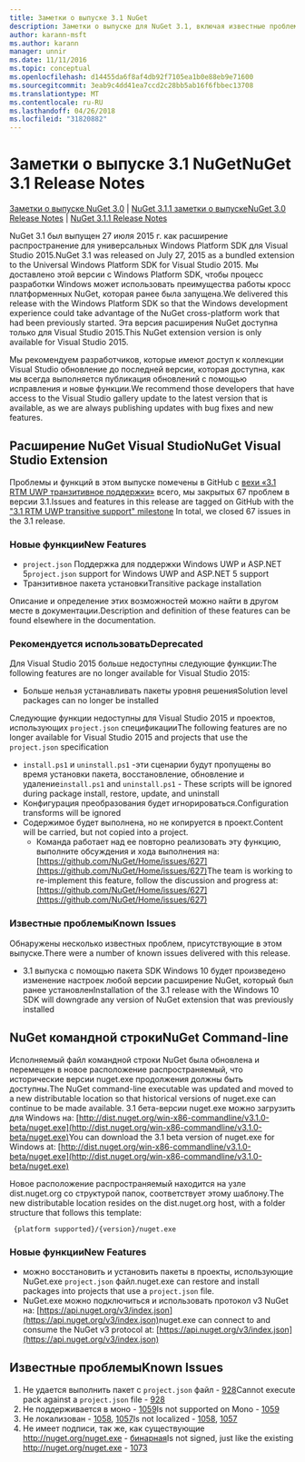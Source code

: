 ```yaml
---
title: Заметки о выпуске 3.1 NuGet
description: Заметки о выпуске для NuGet 3.1, включая известные проблемы, исправленные ошибки, добавленные функции и DCR.
author: karann-msft
ms.author: karann
manager: unnir
ms.date: 11/11/2016
ms.topic: conceptual
ms.openlocfilehash: d14455da6f8af4db92f7105ea1b0e88eb9e71600
ms.sourcegitcommit: 3eab9c4dd41ea7ccd2c28bb5ab16f6fbbec13708
ms.translationtype: MT
ms.contentlocale: ru-RU
ms.lasthandoff: 04/26/2018
ms.locfileid: "31820882"
---
```

# <a name="nuget-31-release-notes"></a><span data-ttu-id="e59c3-103">Заметки о выпуске 3.1 NuGet</span><span class="sxs-lookup"><span data-stu-id="e59c3-103">NuGet 3.1 Release Notes</span></span>

<span data-ttu-id="e59c3-104">[Заметки о выпуске NuGet 3.0](../release-notes/nuget-3.0.0.md) | [NuGet 3.1.1 заметки о выпуске](../release-notes/nuget-3.1.1.md)</span><span class="sxs-lookup"><span data-stu-id="e59c3-104">[NuGet 3.0 Release Notes](../release-notes/nuget-3.0.0.md) | [NuGet 3.1.1 Release Notes](../release-notes/nuget-3.1.1.md)</span></span>

<span data-ttu-id="e59c3-105">NuGet 3.1 был выпущен 27 июля 2015 г. как расширение распространение для универсальных Windows Platform SDK для Visual Studio 2015.</span><span class="sxs-lookup"><span data-stu-id="e59c3-105">NuGet 3.1 was released on July 27, 2015 as a bundled extension to the Universal Windows Platform SDK for Visual Studio 2015.</span></span> <span data-ttu-id="e59c3-106">Мы доставлено этой версии с Windows Platform SDK, чтобы процесс разработки Windows может использовать преимущества работы кросс платформенных NuGet, которая ранее была запущена.</span><span class="sxs-lookup"><span data-stu-id="e59c3-106">We delivered this release with the Windows Platform SDK so that the Windows development experience could take advantage of the NuGet cross-platform work that had been previously started.</span></span> <span data-ttu-id="e59c3-107">Эта версия расширения NuGet доступна только для Visual Studio 2015.</span><span class="sxs-lookup"><span data-stu-id="e59c3-107">This NuGet extension version is only available for Visual Studio 2015.</span></span>

<span data-ttu-id="e59c3-108">Мы рекомендуем разработчиков, которые имеют доступ к коллекции Visual Studio обновление до последней версии, которая доступна, как мы всегда выполняется публикация обновлений с помощью исправления и новые функции.</span><span class="sxs-lookup"><span data-stu-id="e59c3-108">We recommend those developers that have access to the Visual Studio gallery update to the latest version that is available, as we are always publishing updates with bug fixes and new features.</span></span>

## <a name="nuget-visual-studio-extension"></a><span data-ttu-id="e59c3-109">Расширение NuGet Visual Studio</span><span class="sxs-lookup"><span data-stu-id="e59c3-109">NuGet Visual Studio Extension</span></span>

<span data-ttu-id="e59c3-110">Проблемы и функций в этом выпуске помечены в GitHub с [вехи «3.1 RTM UWP транзитивное поддержки»](https://github.com/NuGet/Home/issues?utf8=%E2%9C%93&q=is%3Aclosed+milestone%3A%223.1+RTM+UWP+transitive+support%22+) всего, мы закрытых 67 проблем в версии 3.1.</span><span class="sxs-lookup"><span data-stu-id="e59c3-110">Issues and features in this release are tagged on GitHub with the ["3.1 RTM UWP transitive support" milestone](https://github.com/NuGet/Home/issues?utf8=%E2%9C%93&q=is%3Aclosed+milestone%3A%223.1+RTM+UWP+transitive+support%22+)  In total, we closed 67 issues in the 3.1 release.</span></span>

### <a name="new-features"></a><span data-ttu-id="e59c3-111">Новые функции</span><span class="sxs-lookup"><span data-stu-id="e59c3-111">New Features</span></span>

* <span data-ttu-id="e59c3-112">`project.json` Поддержка для поддержки Windows UWP и ASP.NET 5</span><span class="sxs-lookup"><span data-stu-id="e59c3-112">`project.json` support for Windows UWP and ASP.NET 5 support</span></span>
* <span data-ttu-id="e59c3-113">Транзитивное пакета установки</span><span class="sxs-lookup"><span data-stu-id="e59c3-113">Transitive package installation</span></span>

<span data-ttu-id="e59c3-114">Описание и определение этих возможностей можно найти в другом месте в документации.</span><span class="sxs-lookup"><span data-stu-id="e59c3-114">Description and definition of these features can be found elsewhere in the documentation.</span></span>

### <a name="deprecated"></a><span data-ttu-id="e59c3-115">Рекомендуется использовать</span><span class="sxs-lookup"><span data-stu-id="e59c3-115">Deprecated</span></span>

<span data-ttu-id="e59c3-116">Для Visual Studio 2015 больше недоступны следующие функции:</span><span class="sxs-lookup"><span data-stu-id="e59c3-116">The following features are no longer available for Visual Studio 2015:</span></span>

* <span data-ttu-id="e59c3-117">Больше нельзя устанавливать пакеты уровня решения</span><span class="sxs-lookup"><span data-stu-id="e59c3-117">Solution level packages can no longer be installed</span></span>

<span data-ttu-id="e59c3-118">Следующие функции недоступны для Visual Studio 2015 и проектов, использующих `project.json` спецификации</span><span class="sxs-lookup"><span data-stu-id="e59c3-118">The following features are no longer available for Visual Studio 2015 and projects that use the `project.json` specification</span></span>

* <span data-ttu-id="e59c3-119">`install.ps1` и `uninstall.ps1` -эти сценарии будут пропущены во время установки пакета, восстановление, обновление и удаление</span><span class="sxs-lookup"><span data-stu-id="e59c3-119">`install.ps1` and `uninstall.ps1` - These scripts will be ignored during package install, restore, update, and uninstall</span></span>
* <span data-ttu-id="e59c3-120">Конфигурация преобразования будет игнорироваться.</span><span class="sxs-lookup"><span data-stu-id="e59c3-120">Configuration transforms will be ignored</span></span>
* <span data-ttu-id="e59c3-121">Содержимое будет выполнена, но не копируется в проект.</span><span class="sxs-lookup"><span data-stu-id="e59c3-121">Content will be carried, but not copied into a project.</span></span>
    * <span data-ttu-id="e59c3-122">Команда работает над ее повторно реализовать эту функцию, выполните обсуждения и хода выполнения на: [https://github.com/NuGet/Home/issues/627](https://github.com/NuGet/Home/issues/627)</span><span class="sxs-lookup"><span data-stu-id="e59c3-122">The team is working to re-implement this feature, follow the discussion and progress at: [https://github.com/NuGet/Home/issues/627](https://github.com/NuGet/Home/issues/627)</span></span>


### <a name="known-issues"></a><span data-ttu-id="e59c3-123">Известные проблемы</span><span class="sxs-lookup"><span data-stu-id="e59c3-123">Known Issues</span></span>

<span data-ttu-id="e59c3-124">Обнаружены несколько известных проблем, присутствующие в этом выпуске.</span><span class="sxs-lookup"><span data-stu-id="e59c3-124">There were a number of known issues delivered with this release.</span></span>

* <span data-ttu-id="e59c3-125">3.1 выпуска с помощью пакета SDK Windows 10 будет произведено изменение настроек любой версии расширение NuGet, который был ранее установлен</span><span class="sxs-lookup"><span data-stu-id="e59c3-125">Installation of the 3.1 release with the Windows 10 SDK will downgrade any version of NuGet extension that was previously installed</span></span>

## <a name="nuget-command-line"></a><span data-ttu-id="e59c3-126">NuGet командной строки</span><span class="sxs-lookup"><span data-stu-id="e59c3-126">NuGet Command-line</span></span>

<span data-ttu-id="e59c3-127">Исполняемый файл командной строки NuGet была обновлена и перемещен в новое расположение распространяемый, что исторические версии nuget.exe продолжения должны быть доступны.</span><span class="sxs-lookup"><span data-stu-id="e59c3-127">The NuGet command-line executable was updated and moved to a new distributable location so that historical versions of nuget.exe can continue to be made available.</span></span>  <span data-ttu-id="e59c3-128">3.1 бета-версии nuget.exe можно загрузить для Windows на: [http://dist.nuget.org/win-x86-commandline/v3.1.0-beta/nuget.exe](http://dist.nuget.org/win-x86-commandline/v3.1.0-beta/nuget.exe)</span><span class="sxs-lookup"><span data-stu-id="e59c3-128">You can download the 3.1 beta version of nuget.exe for Windows at: [http://dist.nuget.org/win-x86-commandline/v3.1.0-beta/nuget.exe](http://dist.nuget.org/win-x86-commandline/v3.1.0-beta/nuget.exe)</span></span>

<span data-ttu-id="e59c3-129">Новое расположение распространяемый находится на узле dist.nuget.org со структурой папок, соответствует этому шаблону.</span><span class="sxs-lookup"><span data-stu-id="e59c3-129">The new distributable location resides on the dist.nuget.org host, with a folder structure that follows this template:</span></span>

     {platform supported}/{version}/nuget.exe

### <a name="new-features"></a><span data-ttu-id="e59c3-130">Новые функции</span><span class="sxs-lookup"><span data-stu-id="e59c3-130">New Features</span></span>

* <span data-ttu-id="e59c3-131">можно восстановить и установить пакеты в проекты, использующие NuGet.exe `project.json` файл.</span><span class="sxs-lookup"><span data-stu-id="e59c3-131">nuget.exe can restore and install packages into projects that use a `project.json` file.</span></span>
* <span data-ttu-id="e59c3-132">NuGet.exe можно подключиться и использовать протокол v3 NuGet на: [https://api.nuget.org/v3/index.json](https://api.nuget.org/v3/index.json)</span><span class="sxs-lookup"><span data-stu-id="e59c3-132">nuget.exe can connect to and consume the NuGet v3 protocol at: [https://api.nuget.org/v3/index.json](https://api.nuget.org/v3/index.json)</span></span>

## <a name="known-issues"></a><span data-ttu-id="e59c3-133">Известные проблемы</span><span class="sxs-lookup"><span data-stu-id="e59c3-133">Known Issues</span></span> ##

1.    <span data-ttu-id="e59c3-134">Не удается выполнить пакет с `project.json` файл - [928](https://github.com/NuGet/Home/issues/928)</span><span class="sxs-lookup"><span data-stu-id="e59c3-134">Cannot execute pack against a `project.json` file - [928](https://github.com/NuGet/Home/issues/928)</span></span>
2.    <span data-ttu-id="e59c3-135">Не поддерживается в моно - [1059](https://github.com/NuGet/Home/issues/1059)</span><span class="sxs-lookup"><span data-stu-id="e59c3-135">Is not supported on Mono - [1059](https://github.com/NuGet/Home/issues/1059)</span></span>
3.    <span data-ttu-id="e59c3-136">Не локализован - [1058](https://github.com/NuGet/Home/issues/1058), [1057](https://github.com/NuGet/Home/issues/1057)</span><span class="sxs-lookup"><span data-stu-id="e59c3-136">Is not localized - [1058](https://github.com/NuGet/Home/issues/1058),   [1057](https://github.com/NuGet/Home/issues/1057)</span></span>
4.    <span data-ttu-id="e59c3-137">Не имеет подписи, так же, как существующие http://nuget.org/nuget.exe - [бинарная](https://github.com/NuGet/Home/issues/1073)</span><span class="sxs-lookup"><span data-stu-id="e59c3-137">Is not signed, just like the existing http://nuget.org/nuget.exe - [1073](https://github.com/NuGet/Home/issues/1073)</span></span>
